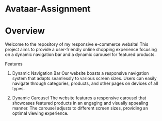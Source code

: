 # Avataar-Assignment

# Overview
Welcome to the repository of my responsive e-commerce website! This project aims to provide a user-friendly online shopping experience focusing on a dynamic navigation bar and a dynamic carousel for featured products.

Features
1. Dynamic Navigation Bar
Our website boasts a responsive navigation system that adapts seamlessly to various screen sizes. Users can easily navigate through categories, products, and other pages on devices of all types.

2. Dynamic Carousel
The website features a responsive carousel that showcases featured products in an engaging and visually appealing manner. The carousel adjusts to different screen sizes, providing an optimal viewing experience.
